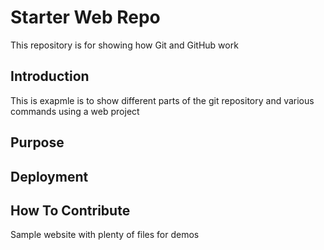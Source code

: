 # Starter Web Repo

This repository is for showing how Git and GitHub work

## Introduction
This is exapmle is to show different parts of the git repository and various commands using a web project

## Purpose

## Deployment

## How To Contribute

Sample website with plenty of files for demos